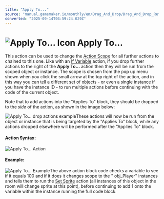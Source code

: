 ```yaml
---
title: "Apply To..."
source: "manual.gamemaker.io/monthly/en/Drag_And_Drop/Drag_And_Drop_Reference/Common/Apply_To...htm"
converted: "2025-09-14T03:59:24.029Z"
---
```


# ![Apply To... Icon](../../../assets/Images/Scripting_Reference/Drag_And_Drop/Reference/Common/i_Common_Apply_To.png) Apply To...

This action can be used to change the [Action Scope](../../Drag_And_Drop_Overview/Applying_Actions_To_Other_Instances.md) for all further actions to chained to this one. Like with an [If Variable](If_Variable.md) action, if you drop further actions to the right of the **Apply To...** action then they will be run from the scoped object or instance. The scope is chosen from the pop up menu shown when you click the small arrow at the top right of the action, and in this way you can tell a different set of objects - or even a single instance if you have the instance ID - to run multiple actions before continuing with the code of the current object.

Note that to add actions into the "Applies To" block, they should be dropped to the _side_ of the action, as shown in the image below:

![Apply To... drop actions example](../../../assets/Images/Scripting_Reference/Drag_And_Drop/Reference/Common/Drop_Applies_To.png)These actions will now be run from the object or instance that is being targeted by the "Applies To" block, while any actions dropped elsewhere will be performed after the "Applies To" block.

#### Action Syntax:

![Apply To... Action](../../../assets/Images/Scripting_Reference/Drag_And_Drop/Reference/Common/a_Common_Apply_To.png)

#### Example:

![Apply To... Example](../../../assets/Images/Scripting_Reference/Drag_And_Drop/Reference/Common/e_Common_Apply_To.png)The above action block code checks a variable to see if it equals 100 and if it does it changes scope to the " obj\_Player" instances and tells them to run the [Set Sprite](../Instance/Set_Sprite.md) action (all instances of this object in the room will change sprite at this point), before continuing to add 1 onto the variable within the instance running the full code block.